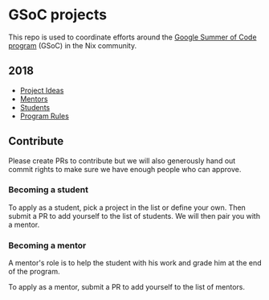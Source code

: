# GSoC projects

This repo is used to coordinate efforts around the [Google Summer of Code program][1] (GSoC) in the Nix community.

## 2018

* [Project Ideas](2018/projects.md)
* [Mentors](2018/mentors.md)
* [Students](2018/students.md)
* [Program Rules](https://summerofcode.withgoogle.com/rules/)

## Contribute

Please create PRs to contribute but we will also generously hand out
commit rights to make sure we have enough people who can approve.

### Becoming a student

To apply as a student, pick a project in the list or define your own. Then submit a PR to add yourself to the list of students. We will then pair you with a mentor.

### Becoming a mentor

A mentor's role is to help the student with his work and grade him at the end of the program.

To apply as a mentor, submit a PR to add yourself to the list of mentors.

[1]: https://summerofcode.withgoogle.com/
